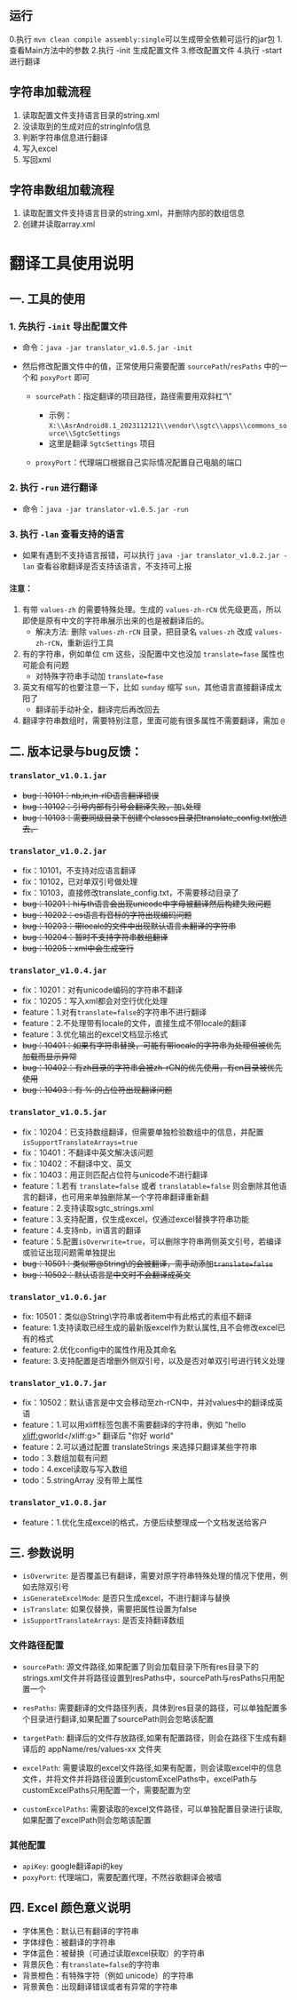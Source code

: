 ## 运行
0.执行 ```mvn clean compile assembly:single```可以生成带全依赖可运行的jar包
1.查看Main方法中的参数
2.执行 -init 生成配置文件
3.修改配置文件
4.执行 -start 进行翻译


## 字符串加载流程
1. 读取配置文件支持语言目录的string.xml
2. 没读取到的生成对应的stringInfo信息
3. 判断字符串信息进行翻译
4. 写入excel
5. 写回xml

## 字符串数组加载流程
1. 读取配置文件支持语言目录的string.xml，并删除内部的数组信息
2. 创建并读取array.xml

# 翻译工具使用说明

## 一. 工具的使用

### 1. 先执行 `-init` 导出配置文件
- 命令：`java -jar translator_v1.0.5.jar -init`
- 然后修改配置文件中的值，正常使用只需要配置 `sourcePath`/`resPaths` 中的一个和 `poxyPort` 即可

    - `sourcePath`：指定翻译的项目路径，路径需要用双斜杠“\\”
        - 示例：`X:\\AsrAndroid8.1_2023112121\\vendor\\sgtc\\apps\\commons_source\\SgtcSettings`
        - 这里是翻译 `SgtcSettings` 项目

    - `proxyPort`：代理端口根据自己实际情况配置自己电脑的端口

### 2. 执行 `-run` 进行翻译
- 命令：`java -jar translator-v1.0.5.jar -run`

### 3. 执行 `-lan` 查看支持的语言
- 如果有遇到不支持语言报错，可以执行 `java -jar translator_v1.0.2.jar -lan` 查看谷歌翻译是否支持该语言，不支持可上报

#### 注意：
1. 有带 `values-zh` 的需要特殊处理。生成的 `values-zh-rCN` 优先级更高，所以即使是原有中文的字符串展示出来的也是被翻译后的。
    - 解决方法: 删除 `values-zh-rCN` 目录，把目录名 `values-zh` 改成 `values-zh-rCN`，重新运行工具
2. 有的字符串，例如单位 cm 这些，没配置中文也没加 `translate=fase` 属性也可能会有问题
    - 对特殊字符串手动加 `translate=fase`
3. 英文有缩写的也要注意一下，比如 `sunday` 缩写 `sun`，其他语言直接翻译成太阳了
    - 翻译前手动补全，翻译完后再改回去
4. 翻译字符串数组时，需要特别注意，里面可能有很多属性不需要翻译，需加 `@`

## 二. 版本记录与bug反馈：

### `translator_v1.0.1.jar`
- ~~bug：10101：nb,in,in-rID语言翻译错误~~
- ~~bug：10102：引号内部有引号会翻译失败，加`\`处理~~
- ~~bug：10103：需要同级目录下创建个classes目录把translate_config.txt放进去。~~

### `translator_v1.0.2.jar`
- fix：10101，不支持对应语言翻译
- fix：10102，已对单双引号做处理
- fix：10103，直接修改translate_config.txt，不需要移动目录了
- ~~bug：10201：hi与th语言会出现unicode中字母被翻译然后构建失败问题~~
- ~~bug：10202：es语言有音标的字符出现编码问题~~
- ~~bug：10203：带locale的文件中出现默认语言未翻译的字符串~~
- ~~bug：10204：暂时不支持字符串数组翻译~~
- ~~bug：10205：xml中会生成空行~~

### `translator_v1.0.4.jar`
- fix：10201：对有unicode编码的字符串不翻译
- fix：10205：写入xml都会对空行优化处理
- feature：1.对有`translate=false`的字符串不进行翻译
- feature：2.不处理带有locale的文件，直接生成不带locale的翻译
- feature：3.优化输出的excel文档显示格式
- ~~bug：10401：如果有字符串替换，可能有带locale的字符串为处理但被优先加载而显示异常~~
- ~~bug：10402：有zh目录的字符串会被zh-rCN的优先使用，有en目录被优先使用~~
- ~~bug：10403：有 % 的占位符出现翻译问题~~

### `translator_v1.0.5.jar`
- fix：10204：已支持数组翻译，但需要单独检验数组中的信息，并配置 `isSupportTranslateArrays=true`
- fix：10401：不翻译中英文解决该问题
- fix：10402：不翻译中文、英文
- fix：10403：用正则匹配占位符与unicode不进行翻译
- feature：1.若有 `translate=false` 或者 `translatable=false` 则会删除其他语言的翻译，也可用来单独删除某一个字符串翻译重新翻
- feature：2.支持读取sgtc_strings.xml
- feature：3.支持配置，仅生成excel，仅通过excel替换字符串功能
- feature：4.支持nb，in语言的翻译
- feature：5.配置`isOverwrite=true`，可以删除字符串两侧英文引号，若编译或验证出现问题需单独提出
- ~~bug：10501：类似带@String\的会被翻译，需手动添加`translate=false`~~
- ~~bug：10502：默认语言是中文时不会翻译成英文~~

### `translator_v1.0.6.jar`
- fix: 10501：类似@String\字符串或者item中有此格式的素组不翻译
- feature: 1.支持读取已经生成的最新版excel作为默认属性,且不会修改excel已有的格式
- feature: 2.优化config中的属性作用及其命名
- feature: 3.支持配置是否增删外侧双引号，以及是否对单双引号进行转义处理

### `translator_v1.0.7.jar`
- fix：10502：默认语言是中文会移动至zh-rCN中，并对values中的翻译成英语
- feature：1.可以用xliff标签包裹不需要翻译的字符串，例如 "hello <xliff:g>world</xliff:g>" 翻译后 "你好 world"
- feature：2.可以通过配置 translateStrings 来选择只翻译某些字符串
- todo：3.数组加载有问题
- todo：4.excel读取与写入数组
- todo：5.stringArray 没有带上属性


### `translator_v1.0.8.jar`
- feature：1.优化生成excel的格式，方便后续整理成一个文档发送给客户


## 三. 参数说明
- `isOverwrite`: 是否覆盖已有翻译，需要对原字符串特殊处理的情况下使用，例如去除双引号
- `isGenerateExcelMode`: 是否只生成excel，不进行翻译与替换
- `isTranslate`: 如果仅替换，需要把属性设置为false
- `isSupportTranslateArrays`: 是否支持翻译数组

### 文件路径配置
- `sourcePath`: 源文件路径,如果配置了则会加载目录下所有res目录下的strings.xml文件并将路径设置到resPaths中，sourcePath与resPaths只用配置一个
- `resPaths`: 需要翻译的文件路径列表，具体到res目录的路径，可以单独配置多个目录进行翻译,如果配置了sourcePath则会忽略该配置

- `targetPath`: 翻译后的文件存放路径,如果有配置路径，则会在路径下生成有翻译后的 appName/res/values-xx 文件夹
- `excelPath`: 需要读取的excel文件路径,如果有配置，则会读取excel中的信息文件，并将文件并将路径设置到customExcelPaths中，excelPath与customExcelPaths只用配置一个，需要配置为空
- `customExcelPaths`: 需要读取的excel文件路径，可以单独配置目录进行读取,如果配置了excelPath则会忽略该配置

### 其他配置
- `apiKey`: google翻译api的key
- `poxyPort`: 代理端口，需要配置代理，不然谷歌翻译会被墙

## 四. Excel 颜色意义说明
- 字体黑色：默认已有翻译的字符串
- 字体绿色：被翻译的字符串
- 字体蓝色：被替换（可通过读取excel获取）的字符串
- 背景灰色：有`translate=false`的字符串
- 背景橙色：有特殊字符（例如 unicode）的字符串
- 背景黄色：出现翻译错误或者有异常的字符串
